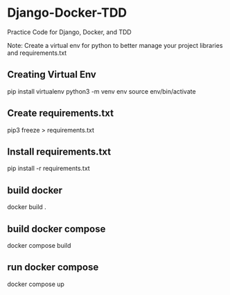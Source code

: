 # Django-Docker-TDD
Practice Code for Django, Docker, and TDD

Note: Create a virtual env for python to better manage your project libraries and requirements.txt

## Creating Virtual Env
pip install virtualenv
python3 -m venv env
source env/bin/activate

## Create requirements.txt
pip3 freeze > requirements.txt

## Install requirements.txt
pip install -r requirements.txt

## build docker
docker build .

## build docker compose
docker compose build

## run docker compose
docker compose up


